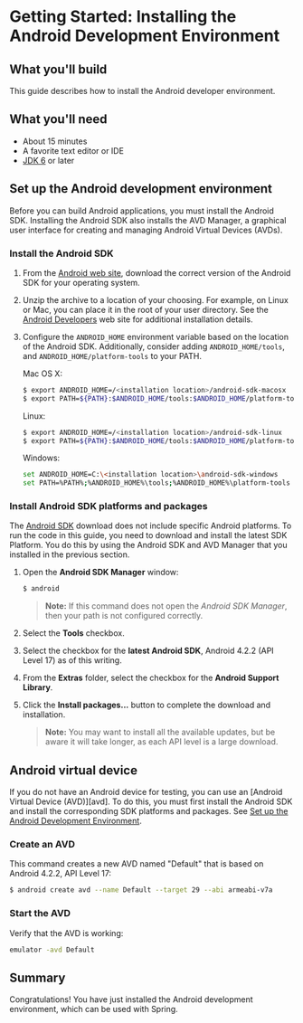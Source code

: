# Getting Started: Installing the Android Development Environment

What you'll build
-----------------

This guide describes how to install the Android developer environment.

What you'll need
----------------

 - About 15 minutes
 - A favorite text editor or IDE
 - [JDK 6][jdk] or later

[jdk]: http://www.oracle.com/technetwork/java/javase/downloads/index.html


<a name="android-dev-env"></a>
Set up the Android development environment
----------------------------------------------

Before you can build Android applications, you must install the Android SDK. Installing the Android SDK also installs the AVD Manager, a graphical user interface for creating and managing Android Virtual Devices (AVDs). 

### Install the Android SDK

1. From the [Android web site][sdk], download the correct version of the Android SDK for your operating system. 

2. Unzip the archive to a location of your choosing. For example, on Linux or Mac, you can place it in the root of your user directory. See the [Android Developers] web site for additional installation details.

3. Configure the `ANDROID_HOME` environment variable based on the location of the Android SDK. Additionally, consider adding `ANDROID_HOME/tools`, and  `ANDROID_HOME/platform-tools` to your PATH.

    Mac OS X:

    ```sh
    $ export ANDROID_HOME=/<installation location>/android-sdk-macosx
    $ export PATH=${PATH}:$ANDROID_HOME/tools:$ANDROID_HOME/platform-tools
    ```

    Linux:

    ```sh
    $ export ANDROID_HOME=/<installation location>/android-sdk-linux
    $ export PATH=${PATH}:$ANDROID_HOME/tools:$ANDROID_HOME/platform-tools
    ```

    Windows:

    ```sh
    set ANDROID_HOME=C:\<installation location>\android-sdk-windows
    set PATH=%PATH%;%ANDROID_HOME%\tools;%ANDROID_HOME%\platform-tools
    ```

### Install Android SDK platforms and packages

The [Android SDK][sdk] download does not include specific Android platforms. To run the code in this guide, you need to download and install the latest SDK Platform. You do this by using the Android SDK and AVD Manager that you installed in the previous section.

1. Open the **Android SDK Manager** window:

    ```sh
    $ android
    ```

    > **Note:** If this command does not open the *Android SDK Manager*, then your path is not configured correctly.

2. Select the **Tools** checkbox.

3. Select the checkbox for the **latest Android SDK**, Android 4.2.2 (API Level 17) as of this writing.

4. From the **Extras** folder, select the checkbox for the **Android Support Library**.

5. Click the **Install packages...** button to complete the download and installation.

    > **Note:** You may want to install all the available updates, but be aware it will take longer, as each API level is a large download.

<a name="android-virtual-device"></a>
Android virtual device
----------------------

If you do not have an Android device for testing, you can use an [Android Virtual Device (AVD)][avd]. To do this, you must first install the Android SDK and install the corresponding SDK platforms and packages. See [Set up the Android Development Environment](#android-dev-env).

### Create an AVD

This command creates a new AVD named "Default" that is based on Android 4.2.2, API Level 17:

```sh
$ android create avd --name Default --target 29 --abi armeabi-v7a
```

### Start the AVD

Verify that the AVD is working:

```sh
emulator -avd Default
```

Summary
-------

Congratulations! You have just installed the Android development environment, which can be used with Spring.


[sdk]: http://developer.android.com/sdk/index.html
[Android Developers]: http://developer.android.com/sdk/installing/index.html
[Platforms and Packages]: http://developer.android.com/sdk/installing/adding-packages.html
